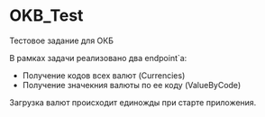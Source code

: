 # OKB_Test
Тестовое задание для ОКБ

В рамках задачи реализовано два endpoint`а: 
  - Получение кодов всех валют (Currencies)
  - Получение значекния валюты по ее коду (ValueByCode)
  
Загрузка валют происходит единожды при старте приложения.
